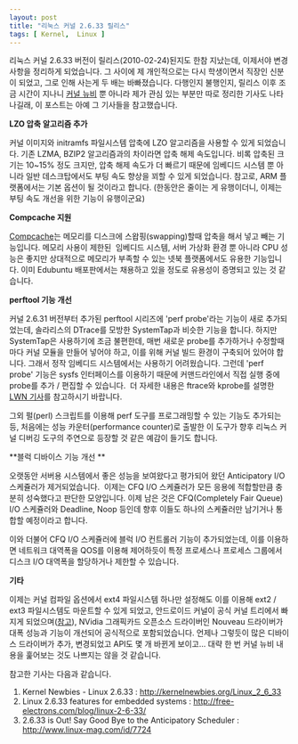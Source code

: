 ```yaml
---
layout: post
title: "리눅스 커널 2.6.33 릴리스"
tags: [ Kernel,  Linux ]
---
```


리눅스 커널 2.6.33 버전이 릴리스(2010-02-24)된지도 한참 지났는데, 이제서야 변경사항을 정리하게 되었습니다. 그 사이에 제 개인적으로는 다시 학생이면서 직장인 신분이 되었고, 그로 인해 사는게 두 배는 바빠졌습니다. 다행인지 불행인지, 릴리스 이후 조금 시간이 지나니 [커널 뉴비](http://kernelnewbies.org/Linux_2_6_33) 뿐 아니라 제가 관심 있는 부분만 따로 정리한 기사도 나타나길래, 이 포스트는 아예 그 기사들을 참고했습니다.

**LZO 압축 알고리즘 추가**

커널 이미지와 initramfs 파일시스템 압축에 LZO 알고리즘을 사용할 수 있게 되었습니다. 기존 LZMA, BZIP2 알고리즘과의 차이라면 압축 해제 속도입니다. 비록 압축된 크기는 10~15% 정도 크지만, 압축 해제 속도가 더 빠르기 때문에 임베디드 시스템 뿐 아니라 일반 데스크탑에서도 부팅 속도 향상을 꾀할 수 있게 되었습니다. 참고로, ARM 플랫폼에서는 기본 옵션이 될 것이라고 합니다. (한동안은 줄이는 게 유행이더니, 이제는 부팅 속도 개선을 위한 기능이 유행이군요)

**Compcache 지원**

[Compcache](http://code.google.com/p/compcache/)는 메모리를 디스크에 스왑핑(swapping)할때 압축을 해서 넣고 빼는 기능입니다. 메모리 사용이 제한된  임베디드 시스템, 서버 가상화 환경 뿐 아니라 CPU 성능은 좋지만 상대적으로 메모리가 부족할 수 있는 넷북 플랫폼에서도 유용한 기능입니다. 이미 Edubuntu 배포판에서는 채용하고 있을 정도로 유용성이 증명되고 있는 것 같습니다.

**perftool 기능 개선**

커널 2.6.31 버전부터 추가된 perftool 시리즈에 'perf probe'라는 기능이 새로 추가되었는데, 솔라리스의 DTrace를 모방한 SystemTap과 비슷한 기능을 합니다. 하지만 SystemTap은 사용하기에 조금 불편한데, 매번 새로운 probe를 추가하거나 수정할때마다 커널 모듈을 만들어 넣어야 하고, 이를 위해 커널 빌드 환경이 구축되어 있어야 합니다. 그래서 정작 임베디드 시스템에서는 사용하기 어려웠습니다. 그런데 'perf probe' 기능은 sysfs 인터페이스를 이용하기 때문에 커맨드라인에서 직접 실행 중에 probe를 추가 / 편집할 수 있습니다.  더 자세한 내용은 ftrace와 kprobe를 설명한 [LWN 기사](http://lwn.net/Articles/343766/)를 참고하시기 바랍니다.

그외 펄(perl) 스크립트를 이용해 perf 도구를 프로그래밍할 수 있는 기능도 추가되는 등, 처음에는 성능 카운터(performance counter)로 출발한 이 도구가 향후 리눅스 커널 디버깅 도구의 주연으로 등장할 것 같은 예감이 들기도 합니다.

**블럭 디바이스 기능 개선
**

오랫동안 서버용 시스템에서 좋은 성능을 보여왔다고 평가되어 왔던 Anticipatory I/O 스케쥴러가 제거되었습니다.  이제는 CFQ I/O 스케쥴러가 모든 응용에 적합할만큼 충분히 성숙했다고 판단한 모양입니다. 이제 남은 것은 CFQ(Completely Fair Queue) I/O 스케쥴러와 Deadline, Noop 등인데 향후 이들도 하나의 스케쥴러만 남기거나 통합할 예정이라고 합니다.

이와 더불어 CFQ I/O 스케쥴러에 블럭 I/O 컨트롤러 기능이 추가되었는데, 이를 이용하면 네트워크 대역폭을 QOS를 이용해 제어하듯이 특정 프로세스나 프로세스 그룹에서 디스크 I/O 대역폭을 할당하거나 제한할 수 있습니다.

**기타**

이제는 커널 컴파일 옵션에서 ext4 파일시스템 하나만 설정해도 이를 이용해 ext2 / ext3 파일시스템도 마운트할 수 있게 되었고, 안드로이드 커널이 공식 커널 트리에서 빠지게 되었으며([참고](http://www.kroah.com/log/linux/android-kernel-problems.html)), NVidia 그래픽카드 오픈소스 드라이버인 Nouveau 드라이버가 대폭 성능과 기능이 개선되어 공식적으로 포함되었습니다. 언제나 그렇듯이 많은 디바이스 드라이버가 추가, 변경되었고 API도 몇 개 바뀐게 보이고... 대략 한 번 커널 뉴비 내용을 훑어보는 것도 나쁘지는 않을 것 같습니다.

참고한 기사는 다음과 같습니다.

1.  Kernel Newbies - Linux 2.6.33 : <http://kernelnewbies.org/Linux_2_6_33>
2.  Linux 2.6.33 features for embedded systems : <http://free-electrons.com/blog/linux-2-6-33/>
3.  2.6.33 is Out! Say Good Bye to the Anticipatory Scheduler : <http://www.linux-mag.com/id/7724>

